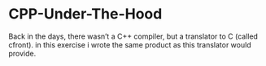# CPP-Under-The-Hood
Back in the days, there wasn’t a C++ compiler, but a translator to C (called cfront). in this exercise i  wrote the same product as this translator would provide.
